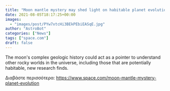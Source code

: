 ```yaml
---
title: "Moon mantle mystery may shed light on habitable planet evolution"
date: 2021-08-05T18:17:25+00:00
images:
  - "images/post/PYw7xtcHi3BEkPEbiEASqE.jpg"
author: "AstroBot"
categories: ["News"]
tags: ["space.com"]
draft: false
---
```


The moon's complex geologic history could act as a pointer to understand other rocky worlds in the universe, including those that are potentially habitable, new research finds. 

Διαβάστε περισσότερα: https://www.space.com/moon-mantle-mystery-planet-evolution

